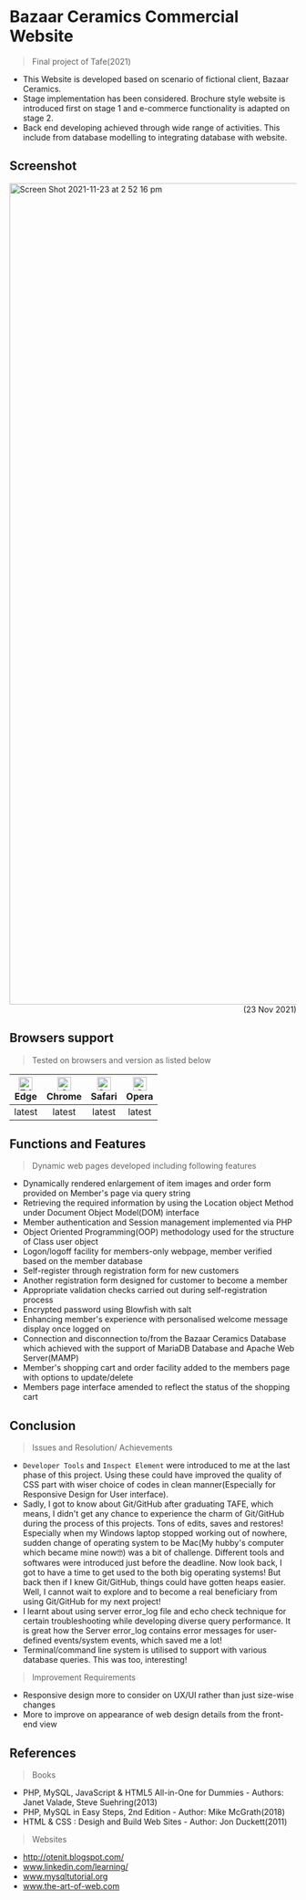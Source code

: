 # Bazaar Ceramics Commercial Website
> Final project of Tafe(2021)
* This Website is developed based on scenario of fictional client, Bazaar Ceramics. 
* Stage implementation has been considered. Brochure style website is introduced first on stage 1 and e-commerce functionality is adapted on stage 2.
* Back end developing achieved through wide range of activities. This include from database modelling to integrating database with website.
## Screenshot
<img width="1440" alt="Screen Shot 2021-11-23 at 2 52 16 pm" src="https://user-images.githubusercontent.com/94337681/142969027-f90ade0a-fdd4-408c-97dd-dc8191b2e17b.png">
<div align = right>
(23 Nov 2021)
</div>

## Browsers support
> Tested on browsers and version as listed below

| [<img src="https://raw.githubusercontent.com/alrra/browser-logos/master/src/edge/edge_48x48.png" alt="Edge" width="24px" height="24px" />](http://godban.github.io/browsers-support-badges/)<br/>Edge | [<img src="https://raw.githubusercontent.com/alrra/browser-logos/master/src/chrome/chrome_48x48.png" alt="Chrome" width="24px" height="24px" />](http://godban.github.io/browsers-support-badges/)<br/>Chrome | [<img src="https://raw.githubusercontent.com/alrra/browser-logos/master/src/safari/safari_48x48.png" alt="Safari" width="24px" height="24px" />](http://godban.github.io/browsers-support-badges/)<br/>Safari |  [<img src="https://raw.githubusercontent.com/alrra/browser-logos/master/src/opera/opera_48x48.png" alt="Opera" width="24px" height="24px" />](http://godban.github.io/browsers-support-badges/)<br/>Opera |
| :--: | :--: | :--: | :--: | 
| latest| latest| latest| latest|

## Functions and Features
> Dynamic web pages developed including following features
* Dynamically rendered enlargement of item images and order form provided on Member's page via query string
* Retrieving the required information by using the Location object Method under Document Object Model(DOM) interface
* Member authentication and Session management implemented via PHP
* Object Oriented Programming(OOP) methodology used for the structure of Class user object
* Logon/logoff facility for members-only webpage, member verified based on the member database
* Self-register through registration form for new customers
* Another registration form designed for customer to become a member
* Appropriate validation checks carried out during self-registration process
* Encrypted password using Blowfish with salt
* Enhancing member's experience with personalised welcome message display once logged on
* Connection and disconnection to/from the Bazaar Ceramics Database which achieved with the support of MariaDB Database and Apache Web Server(MAMP)
* Member's shopping cart and order facility added to the members page with options to update/delete
* Members page interface amended to reflect the status of the shopping cart
## Conclusion
> Issues and Resolution/ Achievements 
* `Developer Tools` and `Inspect Element` were introduced to me at the last phase of this project. Using these could have improved the quality of CSS part with wiser choice of codes in clean manner(Especially for Responsive Design for User interface).
* Sadly, I got to know about Git/GitHub after graduating TAFE, which means, I didn't get any chance to experience the charm of Git/GitHub during the process of this projects. Tons of edits, saves and restores! Especially when my Windows laptop stopped working out of nowhere, sudden change of operating system to be Mac(My hubby's computer which became mine now🤓) was a bit of challenge. Different tools and softwares were introduced just before the deadline. Now look back, I got to have a time to get used to the both big operating systems! But back then if I knew Git/GitHub, things could have gotten heaps easier. Well, I cannot wait to explore and to become a real beneficiary from using Git/GitHub for my next project!
* I learnt about using server error_log file and echo check technique for certain troubleshooting while developing diverse query performance. It is great how the Server error_log contains error messages for user-defined events/system events, which saved me a lot!
* Terminal/command line system is utilised to support with various database queries. This was too, interesting!
> Improvement Requirements
* Responsive design more to consider on UX/UI rather than just size-wise changes
* More to improve on appearance of web design details from the front-end view
## References
> Books
* PHP, MySQL, JavaScript & HTML5 All-in-One for Dummies - Authors: Janet Valade, Steve Suehring(2013)
* PHP, MySQL in Easy Steps, 2nd Edition - Author: Mike McGrath(2018)
* HTML & CSS : Desigh and Build Web Sites - Author: Jon Duckett(2011)
> Websites
* http://otenit.blogspot.com/
* www.linkedin.com/learning/
* www.mysqltutorial.org
* www.the-art-of-web.com
